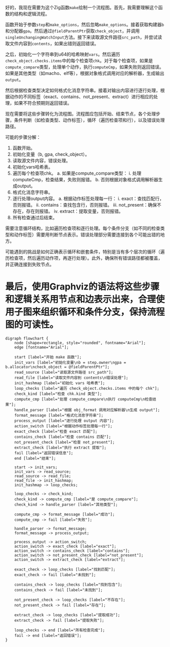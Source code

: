 好的，我现在需要为这个Zig函数`make`绘制一个流程图。首先，我需要理解这个函数的结构和逻辑流程。

函数开始于参数`step`和`make_options`，然后忽略`make_options`。接着获取构建器`b`和分配器`gpa`。然后通过`@fieldParentPtr`获取`check_object`，并调用`singleUnchangingWatchInput`方法。接下来读取源文件路径`src_path`，并尝试读取文件内容到`contents`，如果出错则返回错误。

之后，初始化一个字符串到u64的哈希映射`vars`。然后遍历`check_object.checks.items`中的每个检查项`chk`。对于每个检查项，如果是`compute_compare`类型，处理单个动作，执行`computeCmp`，如果失败则返回错误。如果是其他类型（如macho、elf等），根据对象格式调用对应的解析器，生成输出`output`。

然后根据检查类型决定如何格式化消息字符串。接着对输出内容进行逐行处理，根据动作的不同标签（exact、contains、not_present、extract）进行相应的处理，如果不符合预期则返回错误。

现在需要将这些步骤转化为流程图。流程图应包括开始、结束节点，各个处理步骤，条件判断（如检查类型、动作标签），循环（遍历检查项和行），以及错误处理路径。

可能的步骤分解：

1. 函数开始。
2. 初始化变量（b, gpa, check_object）。
3. 读取源文件内容，错误处理。
4. 初始化vars哈希表。
5. 遍历每个检查项chk。
   a. 如果是compute_compare类型：
      i. 处理computeCmp，检查结果，失败则报错。
   b. 否则根据对象格式调用解析器生成output。
6. 格式化消息字符串。
7. 逐行处理output内容。
   a. 根据动作标签处理每一行：
      i. exact：查找匹配行，否则报错。
      ii. contains：查找包含行，否则报错。
      iii. not_present：确保不存在，存在则报错。
      iv. extract：提取变量，否则报错。
8. 所有检查通过后结束。

需要注意循环结构，比如遍历检查项和逐行处理。每个条件分支（如不同的检查类型和动作标签）需要用判断节点表示。错误处理部分需要连接到各个可能出错的地方。

可能遇到的挑战是如何正确表示循环和嵌套条件，特别是当有多个层次的循环（遍历检查项，然后遍历动作项，再逐行处理）。此外，确保所有错误路径都被覆盖，并正确连接到失败节点。

最后，使用Graphviz的语法将这些步骤和逻辑关系用节点和边表示出来，合理使用子图来组织循环和条件分支，保持流程图的可读性。
================================================
```graphviz
digraph flowchart {
    node [shape=rectangle, style="rounded", fontname="Arial"];
    edge [fontname="Arial"];

    start [label="开始 make 函数"];
    init_vars [label="初始化变量\nb = step.owner\ngpa = b.allocator\ncheck_object = @fieldParentPtr"];
    read_source [label="读取源文件路径 src_path"];
    read_file [label="读取文件内容到 contents\n错误处理"];
    init_hashmap [label="初始化 vars 哈希表"];
    loop_checks [label="遍历 check_object.checks.items 中的每个 chk"];
    check_kind [label="检查 chk.kind 类型"];
    compute_cmp [label="处理 compute_compare\n执行 computeCmp\n检查结果"];
    handle_parser [label="根据 obj_format 调用对应解析器\n生成 output"];
    format_message [label="格式化消息字符串"];
    process_output [label="逐行处理 output 内容"];
    action_switch [label="根据动作标签处理每一行"];
    exact_check [label="检查 exact 匹配"];
    contains_check [label="检查 contains 匹配"];
    not_present_check [label="检查 not_present"];
    extract_check [label="执行 extract 提取"];
    fail [label="返回错误信息"];
    end [label="结束"];

    start -> init_vars;
    init_vars -> read_source;
    read_source -> read_file;
    read_file -> init_hashmap;
    init_hashmap -> loop_checks;

    loop_checks -> check_kind;
    check_kind -> compute_cmp [label="是 compute_compare"];
    check_kind -> handle_parser [label="其他类型"];

    compute_cmp -> format_message [label="成功"];
    compute_cmp -> fail [label="失败"];

    handle_parser -> format_message;
    format_message -> process_output;

    process_output -> action_switch;
    action_switch -> exact_check [label="exact"];
    action_switch -> contains_check [label="contains"];
    action_switch -> not_present_check [label="not_present"];
    action_switch -> extract_check [label="extract"];

    exact_check -> loop_checks [label="找到匹配"];
    exact_check -> fail [label="未找到"];

    contains_check -> loop_checks [label="找到包含"];
    contains_check -> fail [label="未找到"];

    not_present_check -> loop_checks [label="不存在"];
    not_present_check -> fail [label="存在"];

    extract_check -> loop_checks [label="提取成功"];
    extract_check -> fail [label="提取失败"];

    loop_checks -> end [label="所有检查完成"];
    fail -> end [label="返回错误"];
}
```